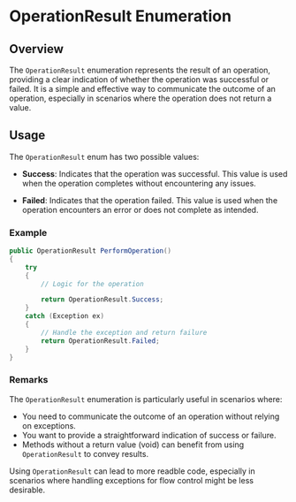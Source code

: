 # OperationResult Enumeration

## Overview

The `OperationResult` enumeration represents the result of an operation, providing a clear indication of whether the operation was successful or failed. It is a simple and effective way to communicate the outcome of an operation, especially in scenarios where the operation does not return a value.

## Usage

The `OperationResult` enum has two possible values:

- **Success**: Indicates that the operation was successful. This value is used when the operation completes without encountering any issues.

- **Failed**: Indicates that the operation failed. This value is used when the operation encounters an error or does not complete as intended.

### Example

```csharp
public OperationResult PerformOperation()
{
    try
    {
        // Logic for the operation

        return OperationResult.Success;
    }
    catch (Exception ex)
    {
        // Handle the exception and return failure
        return OperationResult.Failed;
    }
}
```

### Remarks

The `OperationResult` enumeration is particularly useful in scenarios where:

* You need to communicate the outcome of an operation without relying on exceptions.
* You want to provide a straightforward indication of success or failure.
* Methods without a return value (void) can benefit from using `OperationResult` to convey results.

Using `OperationResult` can lead to more readble code, especially in scenarios where handling exceptions for flow control might be less desirable.